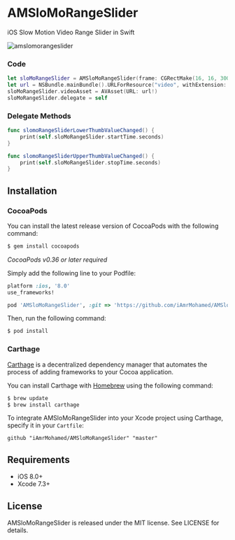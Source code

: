 AMSloMoRangeSlider
============

iOS Slow Motion Video Range Slider in Swift

![amslomorangeslider](https://cloud.githubusercontent.com/assets/8356318/17716593/a7df7562-6409-11e6-83a3-55163d6d8008.gif)

### Code

```swift
let sloMoRangeSlider = AMSloMoRangeSlider(frame: CGRectMake(16, 16, 300, 20))
let url = NSBundle.mainBundle().URLForResource("video", withExtension: "mp4")
sloMoRangeSlider.videoAsset = AVAsset(URL: url!)
sloMoRangeSlider.delegate = self
```

### Delegate Methods

```swift
func slomoRangeSliderLowerThumbValueChanged() {
    print(self.sloMoRangeSlider.startTime.seconds)
}

func slomoRangeSliderUpperThumbValueChanged() {
    print(self.sloMoRangeSlider.stopTime.seconds)
}
```

## Installation

### CocoaPods

You can install the latest release version of CocoaPods with the following command:

```bash
$ gem install cocoapods
```

*CocoaPods v0.36 or later required*

Simply add the following line to your Podfile:

```ruby
platform :ios, '8.0' 
use_frameworks!

pod 'AMSloMoRangeSlider', :git => 'https://github.com/iAmrMohamed/AMSloMoRangeSlider.git' 
```

Then, run the following command:

```bash
$ pod install
```

### Carthage

[Carthage](https://github.com/Carthage/Carthage) is a decentralized dependency manager that automates the process of adding frameworks to your Cocoa application.

You can install Carthage with [Homebrew](http://brew.sh/) using the following command:

```bash
$ brew update
$ brew install carthage
```

To integrate AMSloMoRangeSlider into your Xcode project using Carthage, specify it in your `Cartfile`:

```ogdl
github "iAmrMohamed/AMSloMoRangeSlider" "master"
```

## Requirements

- iOS 8.0+
- Xcode 7.3+

## License

AMSloMoRangeSlider is released under the MIT license. See LICENSE for details.
